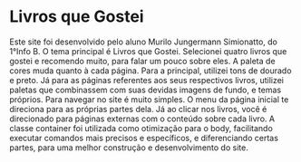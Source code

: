 # Livros que Gostei
Este site foi desenvolvido pelo aluno Murilo Jungermann Simionatto, do 1°Info B. O tema principal é Livros que Gostei.
Selecionei quatro livros que gostei e recomendo muito, para falar um pouco sobre eles. A paleta de cores muda quanto à cada página.
Para a principal, utilizei tons de dourado e preto.
Já para as páginas referentes aos seus respectivos livros, utilizei paletas que combinassem com suas devidas imagens de fundo, e temas próprios.
Para navegar no site é muito simples. O menu da página inicial te direciona para as próprias partes dela. Já ao clicar nos livros, você é direcionado para
páginas externas com o conteúdo sobre cada livro.
A classe container foi utilizada como otimização para o body, facilitando executar comandos mais precisos e específicos, e diferenciando certas partes, para
uma melhor construção e desenvolvimento do site.
